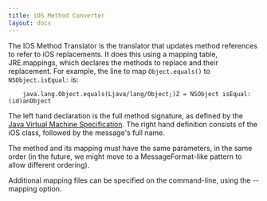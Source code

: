 ```yaml
---
title: iOS Method Converter
layout: docs
---
```


The IOS Method Translator is the translator that updates method references to refer to iOS replacements.  It does this using a mapping table, JRE.mappings, which declares the methods to replace and their replacement.  For example, the line to map `Object.equals()` to `NSObject.isEqual:` is:
````
    java.lang.Object.equals(Ljava/lang/Object;)Z = NSObject isEqual:(id)anObject
````
The left hand declaration is the full method signature, as defined by the [Java Virtual Machine Specification](http://java.sun.com/docs/books/jvms/second_edition/html/VMSpecTOC.doc.html).  The right hand definition consists of the iOS class, followed by the message's full name.

The method and its mapping must have the same parameters, in the same order (in the future, we might move to a MessageFormat-like pattern to allow different ordering).

Additional mapping files can be specified on the command-line, using the --mapping option.
